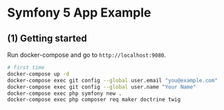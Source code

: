 # Symfony 5 App Example

## (1) Getting started

Run docker-compose and go to `http://localhost:9080`.

```bash
# first time
docker-compose up -d
docker-compose exec git config --global user.email "you@example.com"
docker-compose exec git config --global user.name "Your Name"
docker-compose exec php symfony new .
docker-compose exec php composer req maker doctrine twig
```

